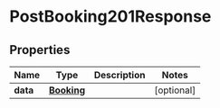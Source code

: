 

# PostBooking201Response


## Properties

| Name | Type | Description | Notes |
|------------ | ------------- | ------------- | -------------|
|**data** | [**Booking**](Booking.md) |  |  [optional] |



